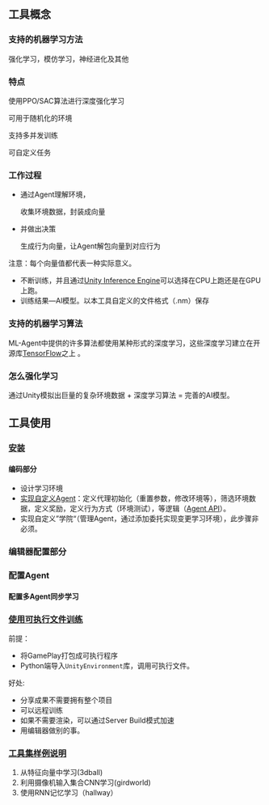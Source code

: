 ## 工具概念

### 支持的机器学习方法

强化学习，模仿学习，神经进化及其他

### 特点

使用PPO/SAC算法进行深度强化学习

可用于随机化的环境

支持多并发训练

可自定义任务

### 工作过程

- 通过Agent理解环境，

  收集环境数据，封装成向量

- 并做出决策

  生成行为向量，让Agent解包向量到对应行为

注意：每个向量值都代表一种实际意义。

- 不断训练，并且通过[Unity Inference Engine](https://github.com/Unity-Technologies/ml-agents/blob/release_7_docs/docs/Unity-Inference-Engine.md)可以选择在CPU上跑还是在GPU上跑。
- 训练结果—Al模型。以本工具自定义的文件格式（.nm）保存

### 支持的机器学习算法

ML-Agent中提供的许多算法都使用某种形式的深度学习，这些深度学习建立在开源库[TensorFlow](https://github.com/Unity-Technologies/ml-agents/blob/release_7_docs/docs/Background-TensorFlow.md)之上 。

### 怎么强化学习

通过Unity模拟出巨量的复杂环境数据 + 深度学习算法 = 完善的AI模型。

## 工具使用

### [安装](https://github.com/Unity-Technologies/ml-agents/blob/release_7_docs/docs/Installation.md)

#### 编码部分

- 设计学习环境
- [实现自定义Agent](https://github.com/Unity-Technologies/ml-agents/blob/release_7_docs/docs/Learning-Environment-Design-Agents.md)：定义代理初始化（重置参数，修改环境等），筛选环境数据，定义奖励，定义行为方式（环境测试），等逻辑（[Agent API](https://github.com/Unity-Technologies/ml-agents/blob/release_7_docs/docs/API-Reference.md)）。
- 实现自定义”学院“（管理Agent，通过添加委托实现变更学习环境），此步骤非必须。

### 编辑器配置部分

### 配置Agent

#### 配置多Agent同步学习



### [使用可执行文件训练](https://github.com/Unity-Technologies/ml-agents/blob/release_7_docs/docs/Learning-Environment-Executable.md)

前提：

- 将GamePlay打包成可执行程序
- Python端导入`UnityEnvironment`库，调用可执行文件。

好处:

- 分享成果不需要拥有整个项目
- 可以远程训练
- 如果不需要渲染，可以通过Server Build模式加速
- 用编辑器做别的事。

### [工具集样例说明](https://github.com/Unity-Technologies/ml-agents/blob/release_7_docs/docs/Learning-Environment-Examples.md)

1. 从特征向量中学习(3dball)
2. 利用摄像机输入集合CNN学习(girdworld)
3. 使用RNN记忆学习（hallway）